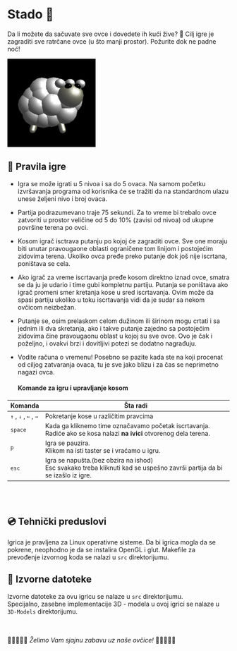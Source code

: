 # Stado 🐑
Da li možete da sačuvate sve ovce i dovedete ih kući žive? 🐑 Cilj igre je zagraditi sve ratrčane ovce (u što manji prostor). Požurite dok ne padne noć!

<img src = 'PrintScreens/sheep_logo.png' width = "200px" alt = "Stado - logo" />

## 🎲 Pravila igre

* Igra se može igrati u 5 nivoa i sa do 5 ovaca. Na samom početku izvršavanja programa od korisnika će se tražiti da na standardnom ulazu unese željeni nivo i broj ovaca.

* Partija podrazumevano traje 75 sekundi. Za to vreme bi trebalo ovce zatvoriti u prostor veličine od 5 do 10% (zavisi od nivoa) od ukupne površine terena po ovci.

* Kosom igrač isctrava putanju po kojoj će zagraditi ovce. Sve one moraju biti unutar pravougaone oblasti ograničene tom linijom i   postojećim zidovima terena. Ukoliko ovca pređe preko putanje dok još nije iscrtana, poništava se cela.

* Ako igrač za vreme iscrtavanja pređe kosom direktno iznad ovce, smatra se da ju je udario i time gubi kompletnu partiju. Putanja se poništava ako igrač promeni smer kretanja kose u sred iscrtavanja. Ovim može da spasi partiju ukoliko u toku iscrtavanja vidi da je sudar sa nekom ovčicom neizbežan.

* Putanje se, osim prelaskom celom dužinom ili širinom mogu crtati i sa jednim ili dva skretanja, ako i takve putanje zajedno sa postojećim zidovima čine pravougaonu oblast u kojoj su sve ovce. Ovo je čak i poželjno, i ovakvi brzi i dovitljivi potezi se dodatno nagrađuju.

* Vodite računa o vremenu! Posebno se pazite kada ste na koji procenat od ciljog zatvaranja ovaca, tu je sve jako blizu i za čas se neprimetno nagazi ovca.

     ####                  Komande za igru i upravljanje kosom
 
 
| Komanda | Šta radi |
----------|-----------
|  `↑`  ,  `↓`  ,  `←`  ,  `→`   |   Pokretanje kose u različitim pravcima |
| `space` | Kada ga kliknemo time označavamo početak iscrtavanja.<br/> Radiće ako se kosa nalazi **na ivici** otvorenog dela terena. |
| `p`     | Igra se pauzira.<br/>Klikom na isti taster se i vraćamo u igru. |
| `esc`   | Igra se napušta.(bez obzira na ishod)<br/> Esc svakako treba kliknuti kad se uspešno završi partija da bi se izašlo iz igre. |
<br/>
<br/>

## :cd: Tehnički preduslovi

Igrica je pravljena za Linux operativne sisteme.
Da bi igrica mogla da se pokrene, neophodno je da se instalira OpenGL i glut.
Makefile za prevođenje izvornog koda se nalazi u `src` direktorijumu.
<br/>

## :pencil: Izvorne datoteke

Izvorne datoteke za ovu igricu se nalaze u `src` direktorijumu. <br/>
Specijalno, zasebne implementacije 3D - modela u ovoj igrici se nalaze u `3D-Models` direktorijumu.
<br/>
<br/>
<br/>

🐑🐑🐑🐑🐑 *Želimo Vam sjajnu zabavu uz naše ovčice!* 🐑🐑🐑🐑🐑
